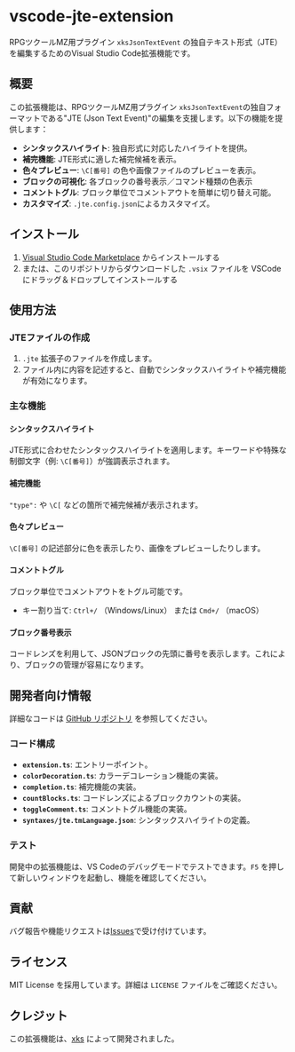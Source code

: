 # vscode-jte-extension

RPGツクールMZ用プラグイン `xksJsonTextEvent` の独自テキスト形式（JTE）を編集するためのVisual Studio Code拡張機能です。

## 概要
この拡張機能は、RPGツクールMZ用プラグイン `xksJsonTextEvent`の独自フォーマットである"JTE (Json Text Event)"の編集を支援します。以下の機能を提供します：

- **シンタックスハイライト**: 独自形式に対応したハイライトを提供。
- **補完機能**: JTE形式に適した補完候補を表示。
- **色々プレビュー**: `\C[番号]` の色や画像ファイルのプレビューを表示。
- **ブロックの可視化**: 各ブロックの番号表示／コマンド種類の色表示
- **コメントトグル**: ブロック単位でコメントアウトを簡単に切り替え可能。
- **カスタマイズ**: `.jte.config.json`によるカスタマイズ。

## インストール
1. [Visual Studio Code Marketplace](https://marketplace.visualstudio.com/) からインストールする
2. または、このリポジトリからダウンロードした `.vsix` ファイルを VSCode にドラッグ＆ドロップしてインストールする

## 使用方法

### JTEファイルの作成
1. `.jte` 拡張子のファイルを作成します。
2. ファイル内に内容を記述すると、自動でシンタックスハイライトや補完機能が有効になります。

### 主な機能

#### シンタックスハイライト
JTE形式に合わせたシンタックスハイライトを適用します。キーワードや特殊な制御文字（例: `\C[番号]`）が強調表示されます。

#### 補完機能
`"type":` や `\C[` などの箇所で補完候補が表示されます。

#### 色々プレビュー
`\C[番号]` の記述部分に色を表示したり、画像をプレビューしたりします。

#### コメントトグル
ブロック単位でコメントアウトをトグル可能です。
- キー割り当て: `Ctrl+/` （Windows/Linux） または `Cmd+/` （macOS）

#### ブロック番号表示
コードレンズを利用して、JSONブロックの先頭に番号を表示します。これにより、ブロックの管理が容易になります。

## 開発者向け情報
詳細なコードは [GitHub リポジトリ](https://github.com/xkslab/vscode-jte-extension) を参照してください。

### コード構成
- **`extension.ts`**: エントリーポイント。
- **`colorDecoration.ts`**: カラーデコレーション機能の実装。
- **`completion.ts`**: 補完機能の実装。
- **`countBlocks.ts`**: コードレンズによるブロックカウントの実装。
- **`toggleComment.ts`**: コメントトグル機能の実装。
- **`syntaxes/jte.tmLanguage.json`**: シンタックスハイライトの定義。

### テスト
開発中の拡張機能は、VS Codeのデバッグモードでテストできます。`F5` を押して新しいウィンドウを起動し、機能を確認してください。

## 貢献
バグ報告や機能リクエストは[Issues](https://github.com/xkslab/vscode-jte-extension/issues)で受け付けています。

## ライセンス
MIT License を採用しています。詳細は `LICENSE` ファイルをご確認ください。

## クレジット
この拡張機能は、[xks](https://github.com/xkslab) によって開発されました。
